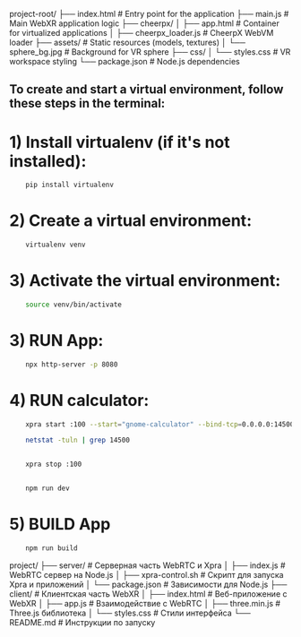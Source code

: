 project-root/
├── index.html          # Entry point for the application
├── main.js             # Main WebXR application logic
├── cheerpx/
│   ├── app.html        # Container for virtualized applications
│   ├── cheerpx_loader.js  # CheerpX WebVM loader
├── assets/             # Static resources (models, textures)
│   └── sphere_bg.jpg   # Background for VR sphere
├── css/
│   └── styles.css      # VR workspace styling
└── package.json        # Node.js dependencies


## To create and start a virtual environment, follow these steps in the terminal:

# 1) Install virtualenv (if it's not installed):

```bash
    pip install virtualenv
```


# 2) Create a virtual environment:

```bash
    virtualenv venv
```

# 3) Activate the virtual environment:

```bash
    source venv/bin/activate
```

# 3) RUN App:

```bash
    npx http-server -p 8080
```



# 4) RUN calculator:

```bash
    xpra start :100 --start="gnome-calculator" --bind-tcp=0.0.0.0:14500

    netstat -tuln | grep 14500


    xpra stop :100


    npm run dev
```


# 5) BUILD App

```bash
    npm run build
```



project/
├── server/                    # Серверная часть WebRTC и Xpra
│   ├── index.js               # WebRTC сервер на Node.js
│   ├── xpra-control.sh        # Скрипт для запуска Xpra и приложений
│   └── package.json           # Зависимости для Node.js
├── client/                    # Клиентская часть WebXR
│   ├── index.html             # Веб-приложение с WebXR
│   ├── app.js                 # Взаимодействие с WebRTC
│   ├── three.min.js           # Three.js библиотека
│   └── styles.css             # Стили интерфейса
└── README.md                  # Инструкции по запуску